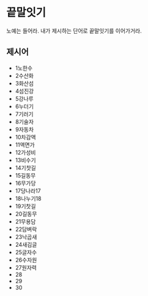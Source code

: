 # 끝말잇기
노예는 들어라. 내가 제시하는 단어로 끝말잇기를 이어가거라. 

## 제시어
- 1노한수
- 2수산화
- 3화산섬
- 4섬진강
- 5강나루
- 6누더기
- 7기러기 
- 8기술자
- 9자동차
- 10차감액
- 11액면가
- 12가성비
- 13비수기
- 14기찻길
- 15길동무
- 16무가당
- 17당나라17
- 18나누기18
- 19기찻길
- 20길동무
- 21무용담
- 22담벼락
- 23낙곱새
- 24새김글
- 25글자수
- 26수자원
- 27원자력
- 28
- 29
- 30
